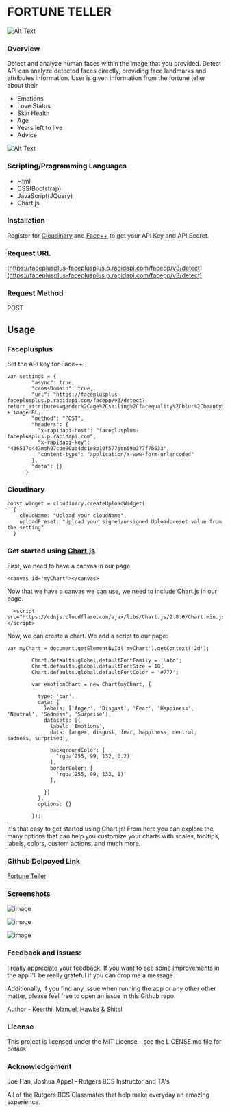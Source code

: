 # FORTUNE TELLER
![Alt Text](https://media.giphy.com/media/TKjro9r9pf6YkhPSbp/giphy.gif)



### Overview
Detect and analyze human faces within the image that you provided. Detect API can analyze detected faces directly, providing face landmarks and attributes information. User is given information from the fortune teller about their 
* Emotions
* Love Status
* Skin Health
* Age
* Years left to live
* Advice

![Alt Text](https://media.giphy.com/media/IhVVhIB2OrH6h3T3Xf/giphy.gif)
### Scripting/Programming Languages
* Html
* CSS(Bootstrap)
* JavaScript(JQuery)
* Chart.js

### Installation
Register for [Cloudinary](https://cloudinary.com)  and [Face++](https://rapidapi.com) to get your API Key and API Secret.

### Request URL
[https://faceplusplus-faceplusplus.p.rapidapi.com/facepp/v3/detect](https://faceplusplus-faceplusplus.p.rapidapi.com/facepp/v3/detect)

### Request Method
POST

## Usage

### Faceplusplus
Set the API key for Face++:

```
var settings = {
        "async": true,
        "crossDomain": true,
        "url": "https://faceplusplus-faceplusplus.p.rapidapi.com/facepp/v3/detect?return_attributes=gender%2Cage%2Csmiling%2Cfacequality%2Cblur%2Cbeauty%2Cemotion%2Cfacequality%2Cethnicity%2Cskinstatus&image_url=" + imageURL,
        "method": "POST",
        "headers": {
          "x-rapidapi-host": "faceplusplus-faceplusplus.p.rapidapi.com",
          "x-rapidapi-key": "436517c447msh97cde90ad4dc1e8p10f577jsn59a377f7b533",
          "content-type": "application/x-www-form-urlencoded"
        },
        "data": {}
      }
```

### Cloudinary
```
const widget = cloudinary.createUploadWidget(
  {
    cloudName: "Upload your cloudName",
    uploadPreset: "Upload your signed/unsigned Uploadpreset value from the setting"
  }
```
  ### Get started using [Chart.js](https://www.chartjs.org)

First, we need to have a canvas in our page.
```
<canvas id="myChart"></canvas>
```

Now that we have a canvas we can use, we need to include Chart.js in our page.
```
  <script src="https://cdnjs.cloudflare.com/ajax/libs/Chart.js/2.8.0/Chart.min.js"></script>
```
Now, we can create a chart. We add a script to our page:

```
var myChart = document.getElementById('myChart').getContext('2d');
        
        Chart.defaults.global.defaultFontFamily = 'Lato';
        Chart.defaults.global.defaultFontSize = 18;
        Chart.defaults.global.defaultFontColor = '#777';

        var emotionChart = new Chart(myChart, {
           
          type: 'bar',
          data: {
            labels: ['Anger', 'Disgust', 'Fear', 'Happiness', 'Neutral', 'Sadness', 'Surprise'],
            datasets: [{
              label: 'Emotions',
              data: [anger, disgust, fear, happiness, neutral, sadness, surprised],

              backgroundColor: [
                'rgba(255, 99, 132, 0.2)'  
              ],
              borderColor: [
                'rgba(255, 99, 132, 1)'
              ],

            }]
          },
          options: {}

        });

```
It's that easy to get started using Chart.js! From here you can explore the many options that can help you customize your charts with scales, tooltips, labels, colors, custom actions, and much more.

### Github Delpoyed Link
[Fortune Teller](https://hawkeflansang.github.io/project1-group2/)

### Screenshots
![image](https://user-images.githubusercontent.com/52920074/66786296-e3327b00-eead-11e9-9cbb-7f604aa33968.png)



![image](https://user-images.githubusercontent.com/52920074/66786411-399fb980-eeae-11e9-8ffe-ca80d3d08bc0.png)


![image](https://user-images.githubusercontent.com/52920074/66786472-6ce24880-eeae-11e9-9689-e5178c52f6a9.png)


### Feedback and issues:
I really appreciate your feedback. If you want to see some improvements in the app I'll be really grateful if you can drop me a message.

Additionally, if you find any issue when running the app or any other other matter, please feel free to open an issue in this Github repo.

Author - Keerthi, Manuel, Hawke & Shital

### License
This project is licensed under the MIT License - see the LICENSE.md file for details

### Acknowledgement
Joe Han, Joshua Appel - Rutgers BCS Instructor and TA's

All of the Rutgers BCS Classmates that help make everyday an amazing experience.
